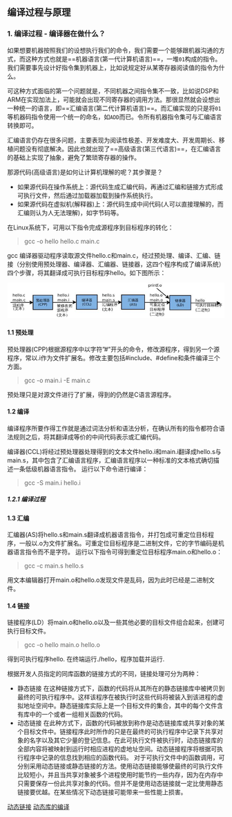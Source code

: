 ## 编译过程与原理

### 1. 编译过程 - 编译器在做什么？

如果想要机器按照我们的设想执行我们的命令，我们需要一个能够跟机器沟通的方式，而这种方式也就是==机器语言(第一代计算机语言)==，一堆`01`构成的指令。我们需要事先设计好指令集到机器上，比如说规定好从某寄存器阅读值的指令为什么。

可这种方式面临的第一个问题就是，不同机器之间指令集不一致，比如说DSP和ARM在实现加法上，可能就会出现不同寄存器的调用方法。那很显然就会设想出一种统一的语言，即==汇编语言(第二代计算机语言)==。而汇编实现的只是将`01`等机器码指令使用一个统一的命名，如`ADD`而已。令所有机器指令集可与汇编语言转换即可。

汇编语言仍存在很多问题，主要表现为阅读性极差、开发难度大、开发周期长、移植问题没有彻底解决。因此也就出现了==高级语言(第三代语言)==，在汇编语言的基础上实现了抽象，避免了繁琐寄存器的操作。

那源代码(高级语言)是如何让计算机理解的呢？其步骤是？

* 如果源代码在操作系统上：源代码生成汇编代码，再通过汇编和链接方式形成可执行文件，然后通过加载器加载到操作系统执行。
* 如果源代码在虚拟机(解释器)上：源代码生成中间代码(人可以直接理解的，而汇编则认为人无法理解)，如字节码等。

在Linux系统下，可用以下指令完成源程序到目标程序的转化：

> gcc -o hello hello.c main.c

gcc 编译器驱动程序读取源文件hello.c和main.c，经过预处理、编译、汇编、链接（分别使用预处理器、编译器、汇编器、链接器，这四个程序构成了编译系统）四个步骤，将其翻译成可执行目标程序hello。如下图所示： 

![alt text](_imgs/1_编译过程与原理_image.png)

#### 1.1 预处理

预处理器(CPP)根据源程序中以字符”#”开头的命令，修改源程序，得到另一个源程序，常以.i作为文件扩展名。修改主要包括#include、#define和条件编译三个方面。

> gcc -o main.i -E main.c

预处理只是对源文件进行了扩展，得到的仍然是C语言源程序。

#### 1.2 编译

编译程序所要作得工作就是通过词法分析和语法分析，在确认所有的指令都符合语法规则之后，将其翻译成等价的中间代码表示或汇编代码。

编译器(CCL)将经过预处理器处理得到的文本文件hello.i和main.i翻译成hello.s与main.s，其中包含了汇编语言程序，汇编语言程序以一种标准的文本格式确切描述一条低级机器语言指令。 
 运行以下命令进行编译：

> gcc -S main.i hello.i

##### 1.2.1 编译过程


#### 1.3 汇编

汇编器(AS)将hello.s和main.s翻译成机器语言指令，并打包成可重定位目标程序，一般以.o为文件扩展名。可重定位目标程序是二进制文件，它的字节编码是机器语言指令而不是字符。 
 运行以下指令可得到重定位目标程序main.o和hello.o：

> gcc -c main.s hello.s

用文本编辑器打开main.o和hello.o发现文件是乱码，因为此时已经是二进制文件。

#### 1.4 链接

链接程序(LD）将main.o和hello.o以及一些其他必要的目标文件组合起来，创建可执行目标文件。

> gcc -o hello main.o hello.o

得到可执行程序hello. 
 在终端运行./hello，程序加载并运行.

根据开发人员指定的同库函数的链接方式的不同，链接处理可分为两种： 

* 静态链接 
  在这种链接方式下，函数的代码将从其所在的静态链接库中被拷贝到最终的可执行程序中。这样该程序在被执行时这些代码将被装入到该进程的虚拟地址空间中。静态链接库实际上是一个目标文件的集合，其中的每个文件含有库中的一个或者一组相关函数的代码。 
* 动态链接 
  在此种方式下，函数的代码被放到称作是动态链接库或共享对象的某个目标文件中。链接程序此时所作的只是在最终的可执行程序中记录下共享对象的名字以及其它少量的登记信息。在此可执行文件被执行时，动态链接库的全部内容将被映射到运行时相应进程的虚地址空间。动态链接程序将根据可执行程序中记录的信息找到相应的函数代码。 
   对于可执行文件中的函数调用，可分别采用动态链接或静态链接的方法。使用动态链接能够使最终的可执行文件比较短小，并且当共享对象被多个进程使用时能节约一些内存，因为在内存中只需要保存一份此共享对象的代码。但并不是使用动态链接就一定比使用静态链接要优越。在某些情况下动态链接可能带来一些性能上损害。

[动态链接](https://kshttps0.wiz.cn/ks/note/view/2336be1c-7b66-490d-91e0-240081977c3d/e730f0ac-0a19-4994-8f7f-1355d3c86eec/#动态链接)
[动态库的编译](https://kshttps0.wiz.cn/ks/note/view/2336be1c-7b66-490d-91e0-240081977c3d/e730f0ac-0a19-4994-8f7f-1355d3c86eec/#动态库的编译)



